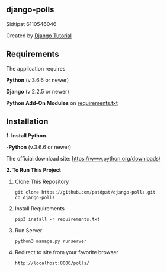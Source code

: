 ## django-polls

Sidtipat 6110546046

Created by
[Django Tutorial](https://docs.djangoproject.com/en/2.2/intro/)

## Requirements

The application requires

**Python** (v.3.6.6 or newer)

**Django** (v 2.2.5 or newer)

**Python Add-On Modules** on [requirements.txt](requirements.txt)

## Installation

**1. Install Python.**

-**Python** (v.3.6.6 or newer)

The official download site: https://www.python.org/downloads/

**2. To Run This Project**

1.  Clone This Repository

        git clone https://github.com/patdpat/django-polls.git
        cd django-polls

2.  Install Requirements

        pip3 install -r requirements.txt

3.  Run Server

        python3 manage.py runserver

4.  Redirect to site from your favorite browser

        http://localhost:8000/polls/
